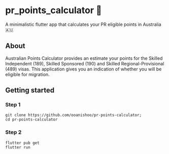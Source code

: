 # pr_points_calculator 🐨

A minimalistic flutter app that calculates your PR eligible points in Australia 🇦🇺 

## About

Australian Points Calculator provides an estimate your points for the Skilled Independent (189), Skilled Sponsored (190) and Skilled Regional-Provisional (489) visas. This application gives you an indication of whether you will be eligible for migration.

## Getting started

### Step 1 
```
git clone https://github.com/ooanishoo/pr-points-calculator;
cd pr-points-calculator
```

### Step 2
```
flutter pub get
flutter run
```
